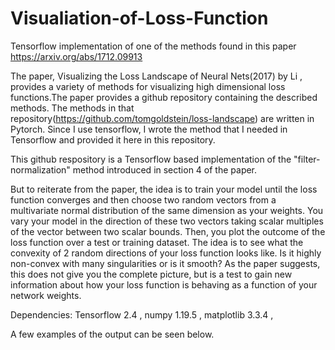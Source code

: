 # Visualiation-of-Loss-Function
Tensorflow implementation of one of the methods found in this paper https://arxiv.org/abs/1712.09913

The paper, Visualizing the Loss Landscape of Neural Nets(2017) by Li , provides a variety of methods for visualizing high
dimensional loss functions.The paper provides a github repository containing the described methods. The methods in that repository(https://github.com/tomgoldstein/loss-landscape) are written in Pytorch. Since I 
use tensorflow, I wrote the method that I needed in Tensorflow and provided it here in this repository.

This github respository is a Tensorflow based implementation of the "filter-normalization" method introduced in section 4 of the paper. 

But to reiterate from the paper, the idea is to train your model until the loss function converges and then choose two random vectors from a multivariate normal distribution of the same dimension as your weights. You vary your model in the direction of these two vectors taking scalar multiples of the vector between two scalar bounds. Then, you plot the outcome of the loss function over a test or training dataset. The idea is to see what the convexity of 2 random directions of your loss function looks like. Is it highly non-convex with many singularities or is it smooth? As the paper suggests, this does not give you the complete picture, but is a test to gain new information about how your loss function is behaving as a function of your network weights.


Dependencies:
Tensorflow 2.4 ,
numpy 1.19.5 ,
matplotlib 3.3.4 ,

A few examples of the output can be seen below.
